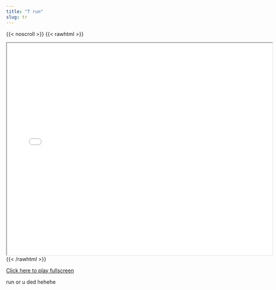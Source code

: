 ```yaml
---
title: "T run"
slug: tr
---
```


{{< noscroll >}}
{{< rawhtml >}}
<iframe width="720" height="576" name="iframe" src="/cjs-garchive/tr/index.html"></iframe>
{{< /rawhtml >}}

[Click here to play fullscreen](/cjs-garchive/TR)

run or u ded hehehe
